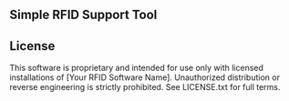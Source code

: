 ## Simple RFID Support Tool

## License
This software is proprietary and intended for use only with licensed installations of [Your RFID Software Name]. Unauthorized distribution or reverse engineering is strictly prohibited. See LICENSE.txt for full terms.
